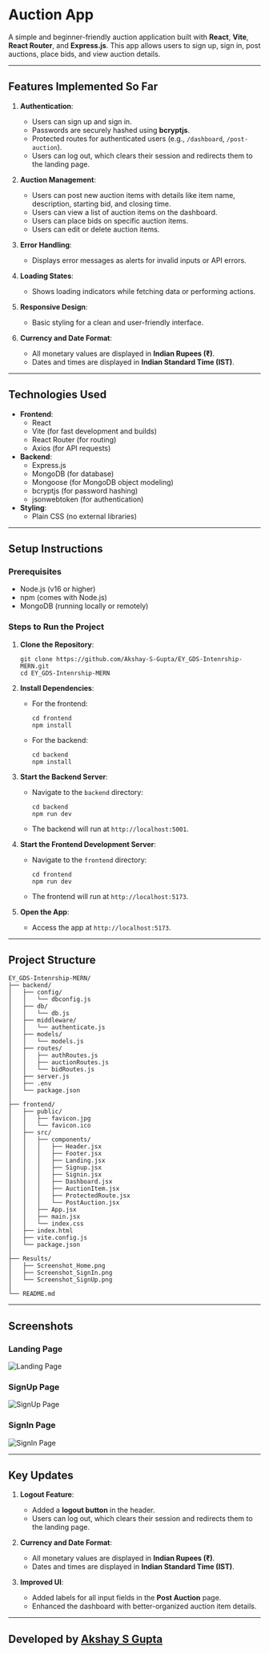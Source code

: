 # Auction App

A simple and beginner-friendly auction application built with **React**, **Vite**, **React Router**, and **Express.js**. This app allows users to sign up, sign in, post auctions, place bids, and view auction details.

---

## Features Implemented So Far

1. **Authentication**:
   - Users can sign up and sign in.
   - Passwords are securely hashed using **bcryptjs**.
   - Protected routes for authenticated users (e.g., `/dashboard`, `/post-auction`).
   - Users can log out, which clears their session and redirects them to the landing page.

2. **Auction Management**:
   - Users can post new auction items with details like item name, description, starting bid, and closing time.
   - Users can view a list of auction items on the dashboard.
   - Users can place bids on specific auction items.
   - Users can edit or delete auction items.

3. **Error Handling**:
   - Displays error messages as alerts for invalid inputs or API errors.

4. **Loading States**:
   - Shows loading indicators while fetching data or performing actions.

5. **Responsive Design**:
   - Basic styling for a clean and user-friendly interface.

6. **Currency and Date Format**:
   - All monetary values are displayed in **Indian Rupees (₹)**.
   - Dates and times are displayed in **Indian Standard Time (IST)**.

---

## Technologies Used

- **Frontend**:
  - React
  - Vite (for fast development and builds)
  - React Router (for routing)
  - Axios (for API requests)
- **Backend**:
  - Express.js
  - MongoDB (for database)
  - Mongoose (for MongoDB object modeling)
  - bcryptjs (for password hashing)
  - jsonwebtoken (for authentication)
- **Styling**:
  - Plain CSS (no external libraries)

---

## Setup Instructions

### Prerequisites

- Node.js (v16 or higher)
- npm (comes with Node.js)
- MongoDB (running locally or remotely)

### Steps to Run the Project

1. **Clone the Repository**:
   ```
   git clone https://github.com/Akshay-S-Gupta/EY_GDS-Intenrship-MERN.git
   cd EY_GDS-Intenrship-MERN
   ```

2. **Install Dependencies**:
   - For the frontend:
     ```
     cd frontend
     npm install
     ```
   - For the backend:
     ```
     cd backend
     npm install
     ```

3. **Start the Backend Server**:
   - Navigate to the `backend` directory:
     ```
     cd backend
     npm run dev
     ```
   - The backend will run at `http://localhost:5001`.

4. **Start the Frontend Development Server**:
   - Navigate to the `frontend` directory:
     ```
     cd frontend
     npm run dev
     ```
   - The frontend will run at `http://localhost:5173`.

5. **Open the App**:
   - Access the app at `http://localhost:5173`.

---

## Project Structure

```
EY_GDS-Intenrship-MERN/
├── backend/
│   ├── config/
│   │   └── dbconfig.js
│   ├── db/
│   │   └── db.js
│   ├── middleware/
│   │   └── authenticate.js
│   ├── models/
│   │   └── models.js
│   ├── routes/
│   │   ├── authRoutes.js
│   │   ├── auctionRoutes.js
│   │   └── bidRoutes.js
│   ├── server.js
│   ├── .env
│   └── package.json
│
├── frontend/
│   ├── public/
│   │   ├── favicon.jpg
│   │   └── favicon.ico
│   ├── src/
│   │   ├── components/
│   │   │   ├── Header.jsx
│   │   │   ├── Footer.jsx
│   │   │   ├── Landing.jsx
│   │   │   ├── Signup.jsx
│   │   │   ├── Signin.jsx
│   │   │   ├── Dashboard.jsx
│   │   │   ├── AuctionItem.jsx
│   │   │   ├── ProtectedRoute.jsx
│   │   │   └── PostAuction.jsx
│   │   ├── App.jsx
│   │   ├── main.jsx
│   │   └── index.css
│   ├── index.html
│   ├── vite.config.js
│   └── package.json
│
├── Results/
│   ├── Screenshot_Home.png
│   ├── Screenshot_SignIn.png
│   └── Screenshot_SignUp.png
│
└── README.md
```

---

## Screenshots

### Landing Page
![Landing Page](/Results/Screenshot_Home.png)

### SignUp Page
![SignUp Page](/Results/Screenshot_SignUp.png)

### SignIn Page
![SignIn Page](/Results/Screenshot_SignIn.png)

---

## Key Updates

1. **Logout Feature**:
   - Added a **logout button** in the header.
   - Users can log out, which clears their session and redirects them to the landing page.

2. **Currency and Date Format**:
   - All monetary values are displayed in **Indian Rupees (₹)**.
   - Dates and times are displayed in **Indian Standard Time (IST)**.

3. **Improved UI**:
   - Added labels for all input fields in the **Post Auction** page.
   - Enhanced the dashboard with better-organized auction item details.

---

## Developed by [Akshay S Gupta](https://www.linkedin.com/in/akshaysgupta/)